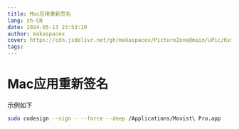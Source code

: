 ```yaml
---
title: Mac应用重新签名
lang: zh-CN
date: 2024-05-13 23:53:19
author: makaspacex
cover: https://cdn.jsdelivr.net/gh/makaspacex/PictureZone@main/uPic/Kvihfm.png
tags:
---
```


# Mac应用重新签名

示例如下

```bash
sudo codesign --sign - --force --deep /Applications/Movist\ Pro.app 
```